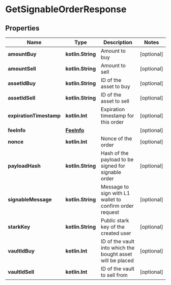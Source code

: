 
# GetSignableOrderResponse

## Properties
Name | Type | Description | Notes
------------ | ------------- | ------------- | -------------
**amountBuy** | **kotlin.String** | Amount to buy |  [optional]
**amountSell** | **kotlin.String** | Amount to sell |  [optional]
**assetIdBuy** | **kotlin.String** | ID of the asset to buy |  [optional]
**assetIdSell** | **kotlin.String** | ID of the asset to sell |  [optional]
**expirationTimestamp** | **kotlin.Int** | Expiration timestamp for this order |  [optional]
**feeInfo** | [**FeeInfo**](FeeInfo.md) |  |  [optional]
**nonce** | **kotlin.Int** | Nonce of the order |  [optional]
**payloadHash** | **kotlin.String** | Hash of the payload to be signed for signable order |  [optional]
**signableMessage** | **kotlin.String** | Message to sign with L1 wallet to confirm order request |  [optional]
**starkKey** | **kotlin.String** | Public stark key of the created user |  [optional]
**vaultIdBuy** | **kotlin.Int** | ID of the vault into which the bought asset will be placed |  [optional]
**vaultIdSell** | **kotlin.Int** | ID of the vault to sell from |  [optional]



